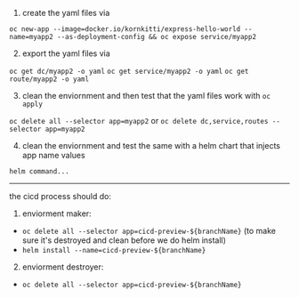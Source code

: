 1. create the yaml files via

`oc new-app --image=docker.io/kornkitti/express-hello-world --name=myapp2 --as-deployment-config && oc expose service/myapp2`

2. export the yaml files via 

`oc get dc/myapp2 -o yaml`
`oc get service/myapp2 -o yaml`
`oc get route/myapp2 -o yaml`

3. clean the enviornment and then test that the yaml files work with `oc apply` 

`oc delete all --selector app=myapp2` or `oc delete dc,service,routes --selector app=myapp2`


4. clean the enviornment and test the same with a helm chart that injects app name values

`helm command...`


------------

the cicd process should do:

1. enviorment maker:
- `oc delete all --selector app=cicd-preview-${branchName}` (to make sure it's destroyed and clean before we do helm install)
- `helm install --name=cicd-preview-${branchName}`

2. enviorment destroyer:
- `oc delete all --selector app=cicd-preview-${branchName}`